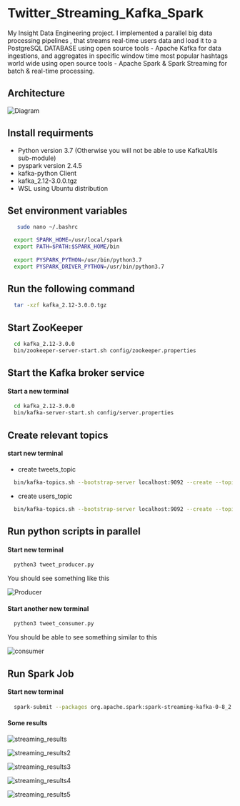 # Twitter_Streaming_Kafka_Spark
My Insight Data Engineering project. I implemented a parallel big data processing pipelines , that streams real-time users data and load it to a PostgreSQL DATABASE using open source tools - ​Apache Kafka ​for data ingestions, and aggregates in specific window time  most popular hashtags world wide using open source tools - Apache Spark ​&amp; ​Spark Streaming ​for batch &amp; real-time processing.

## Architecture

![Diagram](https://user-images.githubusercontent.com/44294643/147892080-dde757ab-79a1-434a-a4b6-ce00872c659e.PNG)



## Install requirments

* Python version 3.7 (Otherwise you will not be able to use KafkaUtils sub-module)
* pyspark version 2.4.5
* kafka-python Client
* kafka_2.12-3.0.0.tgz
* WSL using Ubuntu distribution
 
## Set environment variables

```Bash
   sudo nano ~/.bashrc
```


```Bash
  export SPARK_HOME=/usr/local/spark
  export PATH=$PATH:$SPARK_HOME/bin
  
  export PYSPARK_PYTHON=/usr/bin/python3.7
  export PYSPARK_DRIVER_PYTHON=/usr/bin/python3.7 
 ```

## Run the following command

```Bash
  tar -xzf kafka_2.12-3.0.0.tgz
```


## Start ZooKeeper

```Bash
  cd kafka_2.12-3.0.0
  bin/zookeeper-server-start.sh config/zookeeper.properties
```


## Start the Kafka broker service

#### Start a new terminal 

```Bash
  cd kafka_2.12-3.0.0
  bin/kafka-server-start.sh config/server.properties
```


## Create relevant topics

#### start new terminal

* create tweets_topic

```Bash
  bin/kafka-topics.sh --bootstrap-server localhost:9092 --create --topic tweets_topic --partitions 1 --replication-factor 1
```


* create users_topic

```Bash
  bin/kafka-topics.sh --bootstrap-server localhost:9092 --create --topic users_topic --partitions 1 --replication-factor 1
```


## Run python scripts in parallel

#### Start new terminal

```Bash
  python3 tweet_producer.py
```

You should see something like this 

![Producer](https://user-images.githubusercontent.com/44294643/147891902-777da29a-8b56-42b7-b1aa-758cc0ac07a2.PNG)

#### Start another new terminal 

```Bash
  python3 tweet_consumer.py
```

You should be able to see something similar to this 

![consumer](https://user-images.githubusercontent.com/44294643/147891939-170ffe2c-d2a8-4c35-9f42-56626752dd3e.PNG)


## Run Spark Job

#### Start new terminal

```Bash
  spark-submit --packages org.apache.spark:spark-streaming-kafka-0-8_2.11:2.3.0    tweet_spark_streaming.py
```

#### Some results

![streaming_results](https://user-images.githubusercontent.com/44294643/147891991-116cb68b-ae6a-4275-a894-ad801bbddf61.PNG)

![streaming_results2](https://user-images.githubusercontent.com/44294643/147892006-7c2256b6-118c-4302-81ca-2451d14e3e0c.PNG)

![streaming_results3](https://user-images.githubusercontent.com/44294643/147892010-f4518717-1815-4717-9943-92fd5956ae70.PNG)

![streaming_results4](https://user-images.githubusercontent.com/44294643/147892018-aaae4365-7a5a-450d-b7ed-aaf5c635cb12.PNG)

![streaming_results5](https://user-images.githubusercontent.com/44294643/147892019-c375fa3a-68a1-44cc-a01e-b35a93e19875.PNG)












